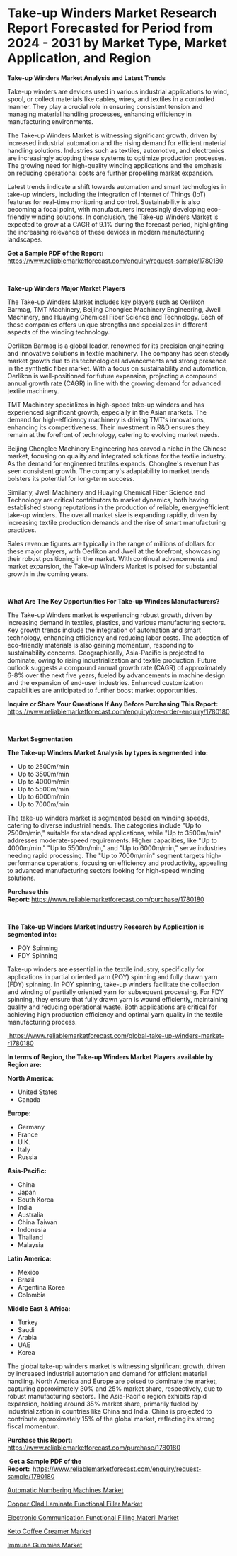 <p><h1>Take-up Winders Market Research Report Forecasted for Period from 2024 -  2031 by Market Type, Market Application, and Region</h1></p><p><strong>Take-up Winders Market Analysis and Latest Trends</strong></p>
<p><p>Take-up winders are devices used in various industrial applications to wind, spool, or collect materials like cables, wires, and textiles in a controlled manner. They play a crucial role in ensuring consistent tension and managing material handling processes, enhancing efficiency in manufacturing environments.</p><p>The Take-up Winders Market is witnessing significant growth, driven by increased industrial automation and the rising demand for efficient material handling solutions. Industries such as textiles, automotive, and electronics are increasingly adopting these systems to optimize production processes. The growing need for high-quality winding applications and the emphasis on reducing operational costs are further propelling market expansion.</p><p>Latest trends indicate a shift towards automation and smart technologies in take-up winders, including the integration of Internet of Things (IoT) features for real-time monitoring and control. Sustainability is also becoming a focal point, with manufacturers increasingly developing eco-friendly winding solutions. In conclusion, the Take-up Winders Market is expected to grow at a CAGR of 9.1% during the forecast period, highlighting the increasing relevance of these devices in modern manufacturing landscapes.</p></p>
<p><strong>Get a Sample PDF of the Report:&nbsp;</strong> <a href="https://www.reliablemarketforecast.com/enquiry/request-sample/1780180?utm_campaign=1108&utm_medium=2&utm_source=Github&utm_content=ia&utm_term=09102024&utm_id=take-up-winders">https://www.reliablemarketforecast.com/enquiry/request-sample/1780180</a></p>
<p>&nbsp;</p>
<p><strong>Take-up Winders Major Market Players</strong></p>
<p><p>The Take-up Winders Market includes key players such as Oerlikon Barmag, TMT Machinery, Beijing Chonglee Machinery Engineering, Jwell Machinery, and Huaying Chemical Fiber Science and Technology. Each of these companies offers unique strengths and specializes in different aspects of the winding technology.</p><p>Oerlikon Barmag is a global leader, renowned for its precision engineering and innovative solutions in textile machinery. The company has seen steady market growth due to its technological advancements and strong presence in the synthetic fiber market. With a focus on sustainability and automation, Oerlikon is well-positioned for future expansion, projecting a compound annual growth rate (CAGR) in line with the growing demand for advanced textile machinery.</p><p>TMT Machinery specializes in high-speed take-up winders and has experienced significant growth, especially in the Asian markets. The demand for high-efficiency machinery is driving TMT's innovations, enhancing its competitiveness. Their investment in R&D ensures they remain at the forefront of technology, catering to evolving market needs.</p><p>Beijing Chonglee Machinery Engineering has carved a niche in the Chinese market, focusing on quality and integrated solutions for the textile industry. As the demand for engineered textiles expands, Chonglee's revenue has seen consistent growth. The company's adaptability to market trends bolsters its potential for long-term success.</p><p>Similarly, Jwell Machinery and Huaying Chemical Fiber Science and Technology are critical contributors to market dynamics, both having established strong reputations in the production of reliable, energy-efficient take-up winders. The overall market size is expanding rapidly, driven by increasing textile production demands and the rise of smart manufacturing practices.</p><p>Sales revenue figures are typically in the range of millions of dollars for these major players, with Oerlikon and Jwell at the forefront, showcasing their robust positioning in the market. With continual advancements and market expansion, the Take-up Winders Market is poised for substantial growth in the coming years.</p></p>
<p>&nbsp;</p>
<p><strong>What Are The Key Opportunities For Take-up Winders Manufacturers?</strong></p>
<p><p>The Take-up Winders market is experiencing robust growth, driven by increasing demand in textiles, plastics, and various manufacturing sectors. Key growth trends include the integration of automation and smart technology, enhancing efficiency and reducing labor costs. The adoption of eco-friendly materials is also gaining momentum, responding to sustainability concerns. Geographically, Asia-Pacific is projected to dominate, owing to rising industrialization and textile production. Future outlook suggests a compound annual growth rate (CAGR) of approximately 6-8% over the next five years, fueled by advancements in machine design and the expansion of end-user industries. Enhanced customization capabilities are anticipated to further boost market opportunities.</p></p>
<p><strong>Inquire or Share Your Questions If Any Before Purchasing This Report:</strong> <a href="https://www.reliablemarketforecast.com/enquiry/pre-order-enquiry/1780180?utm_campaign=1108&utm_medium=2&utm_source=Github&utm_content=ia&utm_term=09102024&utm_id=take-up-winders">https://www.reliablemarketforecast.com/enquiry/pre-order-enquiry/1780180</a></p>
<p>&nbsp;</p>
<p><strong>Market Segmentation</strong></p>
<p><strong>The Take-up Winders Market Analysis by types is segmented into:</strong></p>
<p><ul><li>Up to 2500m/min</li><li>Up to 3500m/min</li><li>Up to 4000m/min</li><li>Up to 5500m/min</li><li>Up to 6000m/min</li><li>Up to 7000m/min</li></ul></p>
<p><p>The take-up winders market is segmented based on winding speeds, catering to diverse industrial needs. The categories include "Up to 2500m/min," suitable for standard applications, while "Up to 3500m/min" addresses moderate-speed requirements. Higher capacities, like "Up to 4000m/min," "Up to 5500m/min," and "Up to 6000m/min," serve industries needing rapid processing. The "Up to 7000m/min" segment targets high-performance operations, focusing on efficiency and productivity, appealing to advanced manufacturing sectors looking for high-speed winding solutions.</p></p>
<p><strong>Purchase this Report:&nbsp;</strong><a href="https://www.reliablemarketforecast.com/purchase/1780180?utm_campaign=1108&utm_medium=2&utm_source=Github&utm_content=ia&utm_term=09102024&utm_id=take-up-winders">https://www.reliablemarketforecast.com/purchase/1780180</a></p>
<p>&nbsp;</p>
<p><strong>The Take-up Winders Market Industry Research by Application is segmented into:</strong></p>
<p><ul><li>POY Spinning</li><li>FDY Spinning</li></ul></p>
<p><p>Take-up winders are essential in the textile industry, specifically for applications in partial oriented yarn (POY) spinning and fully drawn yarn (FDY) spinning. In POY spinning, take-up winders facilitate the collection and winding of partially oriented yarn for subsequent processing. For FDY spinning, they ensure that fully drawn yarn is wound efficiently, maintaining quality and reducing operational waste. Both applications are critical for achieving high production efficiency and optimal yarn quality in the textile manufacturing process.</p></p>
<p><a href="https://www.reliablemarketforecast.com/global-take-up-winders-market-r1780180?utm_campaign=1108&utm_medium=2&utm_source=Github&utm_content=ia&utm_term=09102024&utm_id=take-up-winders">&nbsp;https://www.reliablemarketforecast.com/global-take-up-winders-market-r1780180</a></p>
<p><strong>In terms of Region, the Take-up Winders Market Players available by Region are:</strong></p>
<p>
    <p> <strong> North America: </strong>
        <ul>
            <li>United States</li>
            <li>Canada</li>
        </ul>
        </p> 
    <p> <strong> Europe: </strong>
        <ul>
            <li>Germany</li>
            <li>France</li>
            <li>U.K.</li>
            <li>Italy</li>
            <li>Russia</li>
        </ul>
        </p> 
    <p> <strong> Asia-Pacific: </strong>
        <ul>
            <li>China</li>
            <li>Japan</li>
            <li>South Korea</li>
            <li>India</li>
            <li>Australia</li>
            <li>China Taiwan</li>
            <li>Indonesia</li>
            <li>Thailand</li>
            <li>Malaysia</li>
        </ul>
        </p> 
    <p> <strong> Latin America: </strong>
        <ul>
            <li>Mexico</li>
            <li>Brazil</li>
            <li>Argentina Korea</li>
            <li>Colombia</li>
        </ul>
        </p> 
    <p> <strong> Middle East & Africa: </strong>
        <ul>
            <li>Turkey</li>
            <li>Saudi</li>
            <li>Arabia</li>
            <li>UAE</li>
            <li>Korea</li>
        </ul>
    </p>
    </p>
<p><p>The global take-up winders market is witnessing significant growth, driven by increased industrial automation and demand for efficient material handling. North America and Europe are poised to dominate the market, capturing approximately 30% and 25% market share, respectively, due to robust manufacturing sectors. The Asia-Pacific region exhibits rapid expansion, holding around 35% market share, primarily fueled by industrialization in countries like China and India. China is projected to contribute approximately 15% of the global market, reflecting its strong fiscal momentum.</p></p>
<p><strong>Purchase this Report: </strong><a href="https://www.reliablemarketforecast.com/purchase/1780180?utm_campaign=1108&utm_medium=2&utm_source=Github&utm_content=ia&utm_term=09102024&utm_id=take-up-winders">https://www.reliablemarketforecast.com/purchase/1780180</a></p>
<p>&nbsp;<strong>Get a Sample PDF of the Report:&nbsp;&nbsp;</strong><a href="https://www.reliablemarketforecast.com/enquiry/request-sample/1780180?utm_campaign=1108&utm_medium=2&utm_source=Github&utm_content=ia&utm_term=09102024&utm_id=take-up-winders">https://www.reliablemarketforecast.com/enquiry/request-sample/1780180</a></p>
<p><strong></strong></p>
<p><p><a href="https://www.linkedin.com/pulse/emerging-trends-automatic-numbering-machines-market-global-outlook-mr3of?trackingId=3CTDB7meRv%2BoH%2B8GPVsDPQ%3D%3D&utm_campaign=1108&utm_medium=2&utm_source=Github&utm_content=ia&utm_term=09102024&utm_id=take-up-winders">Automatic Numbering Machines Market</a></p><p><a href="https://github.com/liz10hnbracht/Market-Research-Report-List-1/blob/main/copper-clad-laminate-functional-filler-market.md?utm_campaign=1108&utm_medium=2&utm_source=Github&utm_content=ia&utm_term=09102024&utm_id=take-up-winders">Copper Clad Laminate Functional Filler Market</a></p><p><a href="https://github.com/rozh43oreder/Market-Research-Report-List-1/blob/main/electronic-communication-functional-filling-materil-market.md?utm_campaign=1108&utm_medium=2&utm_source=Github&utm_content=ia&utm_term=09102024&utm_id=take-up-winders">Electronic Communication Functional Filling Materil Market</a></p><p><a href="https://issuu.com/reportprime-2/docs/keto-coffee-creamer-market-size-203_81ccbe366bbf5f?utm_campaign=1108&utm_medium=2&utm_source=Github&utm_content=ia&utm_term=09102024&utm_id=take-up-winders">Keto Coffee Creamer Market</a></p><p><a href="https://issuu.com/reportprime-2/docs/immune-gummies-market-size-2030.ppt_08307e33a3a9f1?utm_campaign=1108&utm_medium=2&utm_source=Github&utm_content=ia&utm_term=09102024&utm_id=take-up-winders">Immune Gummies Market</a></p></p>